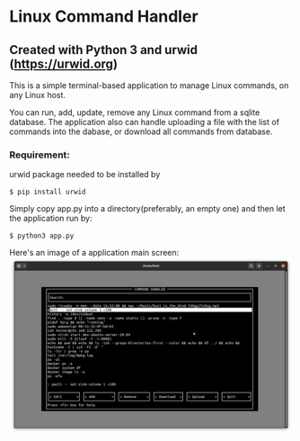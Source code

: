 # Linux Command Handler
## Created with Python 3 and urwid (https://urwid.org)

This is a simple terminal-based application to manage Linux commands, on any Linux host.

You can run, add, update, remove any Linux command from a sqlite database.
The application also can handle uploading a file with the list of commands
into the dabase, or download all commands from database.


### Requirement:
urwid package needed to be installed by<br>
```shell
$ pip install urwid
```

Simply copy app.py into a directory(preferably, an empty one) and then let the application run by: <br>
```shell
$ python3 app.py
```


Here's an image of a application main screen:
![urwid-python-cmdhdler](screenshot.png)
